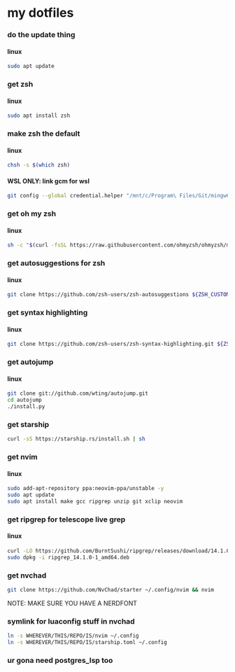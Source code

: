 # my dotfiles

### do the update thing
#### linux
~~~bash
sudo apt update
~~~


### get zsh
#### linux
~~~bash
sudo apt install zsh
~~~

### make zsh the default
#### linux
~~~bash
chsh -s $(which zsh)
~~~

#### WSL ONLY: link gcm for wsl
~~~bash
git config --global credential.helper "/mnt/c/Program\ Files/Git/mingw64/bin/git-credential-manager.exe"
~~~

### get oh my zsh
#### linux
~~~bash
sh -c "$(curl -fsSL https://raw.githubusercontent.com/ohmyzsh/ohmyzsh/master/tools/install.sh)"
~~~

### get autosuggestions for zsh
#### linux
~~~bash
git clone https://github.com/zsh-users/zsh-autosuggestions ${ZSH_CUSTOM:-~/.oh-my-zsh/custom}/plugins/zsh-autosuggestions
~~~

### get syntax highlighting
#### linux
~~~bash
git clone https://github.com/zsh-users/zsh-syntax-highlighting.git ${ZSH_CUSTOM:-~/.oh-my-zsh/custom}/plugins/zsh-syntax-highlighting
~~~

### get autojump
#### linux
~~~bash
git clone git://github.com/wting/autojump.git
cd autojump
./install.py
~~~

### get starship
~~~bash
curl -sS https://starship.rs/install.sh | sh
~~~

### get nvim
#### linux
~~~bash
sudo add-apt-repository ppa:neovim-ppa/unstable -y
sudo apt update
sudo apt install make gcc ripgrep unzip git xclip neovim
~~~

### get ripgrep for telescope live grep
#### linux
~~~bash
curl -LO https://github.com/BurntSushi/ripgrep/releases/download/14.1.0/ripgrep_14.1.0-1_amd64.deb
sudo dpkg -i ripgrep_14.1.0-1_amd64.deb
~~~

### get nvchad
~~~bash
git clone https://github.com/NvChad/starter ~/.config/nvim && nvim
~~~

NOTE: MAKE SURE YOU HAVE A NERDFONT

### symlink for luaconfig stuff in nvchad
~~~bash
ln -s WHEREVER/THIS/REPO/IS/nvim ~/.config
ln -s WHEREVER/THIS/REPO/IS/starship.toml ~/.config
~~~

### ur gona need postgres_lsp too
